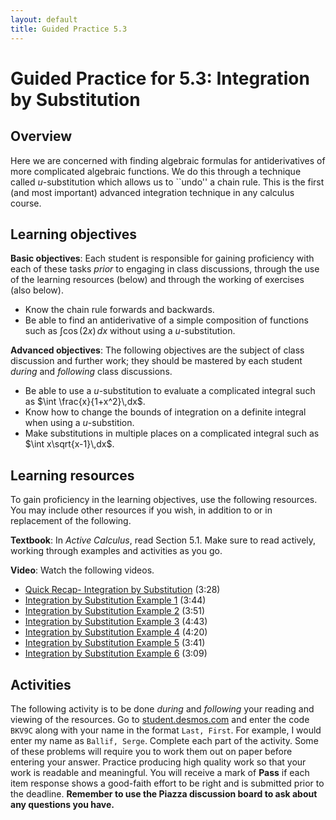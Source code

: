 ```yaml
---
layout: default
title: Guided Practice 5.3
---
```


# Guided Practice for 5.3: Integration by Substitution

## Overview

Here we are concerned with finding algebraic formulas for antiderivatives of more complicated algebraic functions. We do this through a technique called $u$-substitution which allows us to ``undo'' a chain rule. This is the first (and most important) advanced integration technique in any calculus course.


## Learning objectives

__Basic objectives__: Each student is responsible for gaining proficiency with each of these tasks _prior_ to engaging in class discussions, through the use of the learning resources (below) and through the working of exercises (also below). 

- Know the chain rule forwards and backwards.
- Be able to find an antiderivative of a simple composition of functions such as $\int \cos(2x)\,dx$ without using a $u$-substitution.

__Advanced objectives__: The following objectives are the subject of class discussion and further work; they should be mastered by each student _during_ and _following_ class discussions. 

- Be able to use a $u$-substitution to evaluate a complicated integral such as $\int \frac{x}{1+x^2}\,dx$.
- Know how to change the bounds of integration on a definite integral when using a $u$-substition.
- Make substitutions in multiple places on a complicated integral such as $\int x\sqrt{x-1}\,dx$.

## Learning resources 

To gain proficiency in the learning objectives, use the following resources. You may include other resources if you wish, in addition to or in replacement of the following. 

__Textbook__: In _Active Calculus_, read Section 5.1. Make sure to read actively, working through examples and activities as you go. 

__Video__: Watch the following videos. 

- [Quick Recap- Integration by Substitution](https://www.youtube.com/watch?v=uTT6e-yXZyA&list=PL9bIjQJDwfGtewW75Nw7PnGNSkfqwAm3v&index=9) (3:28)
- [Integration by Substitution Example 1](https://www.youtube.com/watch?v=p_z5AU2z4DI&list=PL9bIjQJDwfGtewW75Nw7PnGNSkfqwAm3v&index=10) (3:44)
- [Integration by Substitution Example 2](https://www.youtube.com/watch?v=G7zJdIpXIq8&list=PL9bIjQJDwfGtewW75Nw7PnGNSkfqwAm3v&index=11) (3:51)
- [Integration by Substitution Example 3](https://www.youtube.com/watch?v=_Y-01MZOebQ&list=PL9bIjQJDwfGtewW75Nw7PnGNSkfqwAm3v&index=12) (4:43)
- [Integration by Substitution Example 4](https://www.youtube.com/watch?v=NjcjFwX653s&list=PL9bIjQJDwfGtewW75Nw7PnGNSkfqwAm3v&index=13) (4:20)
- [Integration by Substitution Example 5](https://www.youtube.com/watch?v=YPle_z6tOeY&list=PL9bIjQJDwfGtewW75Nw7PnGNSkfqwAm3v&index=14) (3:41)
- [Integration by Substitution Example 6](https://www.youtube.com/watch?v=Iia2ZdvYFIc&list=PL9bIjQJDwfGtewW75Nw7PnGNSkfqwAm3v&index=15) (3:09)


## Activities

The following activity is to be done _during_ and _following_ your reading and viewing of the resources. Go to [student.desmos.com](https://student.desmos.com/?prepopulateCode=BKV9C) and enter the code `BKV9C` along with your name in the format `Last, First`. For example, I would enter my name as `Ballif, Serge`. Complete each part of the activity. Some of these problems will require you to work them out on paper before entering your answer. Practice producing high quality work so that your work is readable and meaningful. You will receive a mark of __Pass__ if each item response shows a good-faith effort to be right and is submitted prior to the deadline. __Remember to use the Piazza discussion board to ask about any questions you have.__
